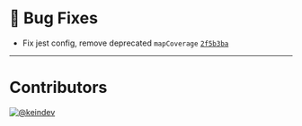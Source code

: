 # :bug: Bug Fixes

- Fix jest config, remove deprecated `mapCoverage` [`2f5b3ba`](https://github.com/tagproject/ts-package-shared-config/commit/2f5b3ba774331e1238b189c8ecbd5a46c79005a3)

---

# Contributors

[![@keindev](https://avatars.githubusercontent.com/u/4527292?v=4&s=40)](https://github.com/keindev)
